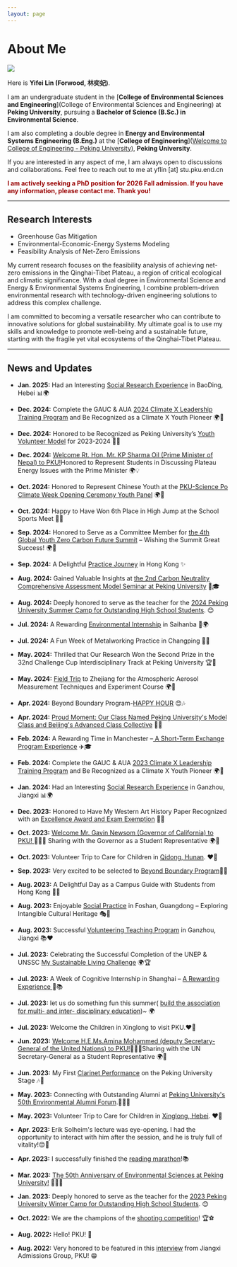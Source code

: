 ```yaml
---
layout: page
---
```


# About Me

<img src="https://linyife.github.io/linyifei.jpg" class="floatpic">

Here is **Yifei Lin (Forwood, 林奕妃)**.<br>

I am an undergraduate student in the [**College of Environmental Sciences and Engineering**](College of Environmental Sciences and Engineering) at **Peking University**, pursuing a **Bachelor of Science (B.Sc.) in Environmental Science**.<br>

 I am also completing a double degree in **Energy and Environmental Systems Engineering (B.Eng.)** at the [**College of Engineering**]([Welcome to College of Engineering - Peking University](https://en.coe.pku.edu.cn/)), **Peking University**.<br>

If you are interested in any aspect of me, I am always open to discussions and collaborations. Feel free to reach out to me at yflin [at] stu.pku.end.cn

**<font color="#990000">I am actively seeking a PhD position for 2026 Fall admission. If you have any information, please contact me. Thank you!</font>**

---

## Research Interests

- Greenhouse Gas Mitigation
- Environmental-Economic-Energy Systems Modeling
- Feasibility Analysis of Net-Zero Emissions

My current research focuses on the feasibility analysis of achieving net-zero emissions in the Qinghai-Tibet Plateau, a region of critical ecological and climatic significance.  With a dual degree in Environmental Science and Energy & Environmental Systems Engineering, I combine problem-driven environmental research with technology-driven engineering solutions to address this complex challenge.

I am committed to becoming a versatile researcher who can contribute to innovative solutions for global sustainability.  My ultimate goal is to use my skills and knowledge to promote well-being and a sustainable future, starting with the fragile yet vital ecosystems of the Qinghai-Tibet Plateau.

---

## News and Updates

- **Jan. 2025:** Had an Interesting [Social Research Experience](https://mp.weixin.qq.com/s/yd-zVDKVndfbu3-NhTd25w) in BaoDing, Hebei 📊🌍
- **Dec. 2024:** Complete the GAUC & AUA [2024 Climate X Leadership Training Program](https://climatexleadership.gauc.net/) and Be Recognized as a Climate X Youth Pioneer 🌍🌱
- **Dec. 2024:** Honored to be Recognized as Peking University’s [Youth Volunteer Model](https://mp.weixin.qq.com/s/ra3o0s9qd-mLGmQGJNhHgg) for 2023-2024 🌟🙌
- **Dec. 2024:** [Welcome Rt. Hon. Mr. KP Sharma Oil (Prime Minister of Nepal) to PKU!](https://mp.weixin.qq.com/s/WUVGb7_L2OZJl650MKDl-A)Honored to Represent Students in Discussing Plateau Energy Issues with the Prime Minister 🌍💡
- **Oct. 2024:** Honored to Represent Chinese Youth at the [PKU-Science Po Climate Week Opening Ceremony Youth Panel](https://mp.weixin.qq.com/s/8GXoycxi-9xQ5Zu3ZpFRZw) 🌍🎤
- **Oct. 2024:** Happy to Have Won 6th Place in High Jump at the School Sports Meet 🏅🙌
- **Sep. 2024:** Honored to Serve as a Committee Member for [the 4th Global Youth Zero Carbon Future Summit](https://mp.weixin.qq.com/s/7aIqSwDUxNIwywNwtG7tmw) – Wishing the Summit Great Success! 🌍💫
- **Sep. 2024:** A Delightful [Practice Journey](https://mp.weixin.qq.com/s/ybsIo6xyucLx1z2zIpwFHw) in Hong Kong ✨
- **Aug. 2024:** Gained Valuable Insights at [the 2nd Carbon Neutrality Comprehensive Assessment Model Seminar at Peking University](https://mp.weixin.qq.com/s/UdXDfivj4Osk7PHq4LT4oA) 🌱🎓
- **Aug. 2024:** Deeply honored to serve as the teacher for the [2024 Peking University Summer Camp for Outstanding High School Students](https://mp.weixin.qq.com/s/Lc0FcZI211zlOK1AfMFZYg). 😊
- **Jul. 2024:** A Rewarding [Environmental Internship](https://mp.weixin.qq.com/s/KLX774yolaFmPB0JGc_-6A) in Saihanba 🌱🌍
- **Jul. 2024:** A Fun Week of Metalworking Practice in Changping 🔧✨
- **May. 2024:** Thrilled that Our Research Won the Second Prize in the 32nd Challenge Cup Interdisciplinary Track at Peking University 🏆🎉
- **May. 2024:** [Field Trip](https://mp.weixin.qq.com/s/3nC5QFckLrWTwFHs5da2PA) to Zhejiang for the Atmospheric Aerosol Measurement Techniques and Experiment Course 🌍🔬
- **Apr. 2024:** Beyond Boundary Program-[HAPPY HOUR](https://mp.weixin.qq.com/s/OecrONQ085NNzILOXmAiWQ) 😊🎶
- **Apr. 2024:** [Proud Moment: Our Class Named Peking University's Model Class and Beijing's Advanced Class Collective](https://mp.weixin.qq.com/s/VkT3ken-6FZwmqfNRQjRLA) 🏅👏
- **Feb. 2024:** A Rewarding Time in Manchester –[ A Short-Term Exchange Program Experience](https://mp.weixin.qq.com/s/cE9_UJY4ODtZSScU6eX9eA) ✈️🎓
- **Feb. 2024:**  Complete the GAUC & AUA [2023 Climate X Leadership Training Program](https://climatexleadership.gauc.net/) and Be Recognized as a Climate X Youth Pioneer 🌍🌱
- **Jan. 2024:** Had an Interesting [Social Research Experience](https://mp.weixin.qq.com/s/rc2lGWRFUGOHkzX6xFL9Ug) in Ganzhou, Jiangxi 📊🌍
- **Dec. 2023:** Honored to Have My Western Art History Paper Recognized with an [Excellence Award and Exam Exemption](https://mp.weixin.qq.com/s/Fl-5HEFHT7K0CL5BtSP57Q) 🏅🎨
- **Oct. 2023:** [Welcome Mr. Gavin Newsom (Governor of California) to PKU! ](https://mp.weixin.qq.com/s/uyYwK2UXx_SFZ9lvRF-3Qg)🎉🎉🎉 Sharing with the Governor as a Student Representative 🌍🎤
- **Oct. 2023:** Volunteer Trip to Care for Children in [Qidong, Hunan](https://mp.weixin.qq.com/s/q7mexpQJjFsW-eabci-Fng). ❤️🤝
- **Sep. 2023:** Very excited to be selected to [Beyond Boundary Program](https://mp.weixin.qq.com/s/NVqp7BKH18wQlE00IJ_FzQ)🏫🎉
- **Aug. 2023:** A Delightful Day as a Campus Guide with Students from Hong Kong 🏫😊
- **Aug. 2023:** Enjoyable [Social Practice](https://mp.weixin.qq.com/s/eVmC5NWH_TxxvidVTcTkAw) in Foshan, Guangdong – Exploring Intangible Cultural Heritage 🎭🌸
- **Aug. 2023:** Successful [Volunteering Teaching Program](https://mp.weixin.qq.com/s/d9I9iRBrZy76Q54AVrLOdw) in Ganzhou, Jiangxi 📚❤️
- **Jul. 2023:** Celebrating the Successful Completion of the UNEP & UNSSC [My Sustainable Living Challenge](https://www.unep.org/resources/e-learning/my-sustainable-living-challenge-2024-edition) 🌍🏆
- **Jul. 2023:** A Week of Cognitive Internship in Shanghai – [A Rewarding Experience ](https://mp.weixin.qq.com/s/afE7R-RTFXFXVUjFLyIMEA)🌟📚
- **Jul. 2023:** let us do something fun this summer( [build the association for multi- and inter- disciplinary education](https://mp.weixin.qq.com/s/u7sijum_QLY7M-x9pIrFxA))~ 🌍
- **Jul. 2023:**  Welcome the Children in Xinglong to visit PKU.❤️🤝
- **Jun. 2023:** [Welcome H.E.Ms.Amina Mohammed (deputy Secretary-General of the United Nations) to PKU!](https://mp.weixin.qq.com/s/pxuJxMyMMVcSt0PsN09FJw)🎉🎉🎉Sharing with the UN Secretary-General as a Student Representative 🌍🎤
- **Jun. 2023:** My First [Clarinet Performance](https://mp.weixin.qq.com/s/K9mlK270Ob0hDQ2VlAmLaQ) on the Peking University Stage 🎶🎻
- **May. 2023:** Connecting with Outstanding Alumni at [Peking University's 50th Environmental Alumni Forum](https://mp.weixin.qq.com/s/y6WvybCNyvT4t82LFfI-oQ).🎉🎉🎉
- **May. 2023:** Volunteer Trip to Care for Children in [Xinglong, Hebei](https://mp.weixin.qq.com/s/CBE9Cxr2-Aqx6_sOP-9dLA). ❤️🤝
- **Apr. 2023:**  Erik Solheim's lecture was eye-opening. I had the opportunity to interact with him after the session, and he is truly full of vitality!😊🎤

- **Apr. 2023:** I successfully finished the [reading marathon](https://mp.weixin.qq.com/mp/appmsgalbum?__biz=MjM5MDI1NDc2Mw==&action=getalbum&album_id=1867159750979747844&subscene=7&scenenote=https%3A%2F%2Fmp.weixin.qq.com%2Fs%3Fsearch_click_id%3D8914224492445467347-1739098406516-6465193828%26__biz%3DMjM5MDI1NDc2Mw%3D%3D%26mid%3D2654392262%26idx%3D8%26sn%3D180d13361795f99fbd7a815429f4bbe9%26chksm%3Dbc5eada69591274fc971fca1e33d9303baf6f15d49125e1fe39aa31738d79385c593a01688e5%26scene%3D7%26key%3Ddaf9bdc5abc4e8d0fadadd64fbaf22d91aa395b4157b308afa0a13d9827e7330c5d8e27d12939caa00130d94c5697c2e5dc4cf9de6544e7b81f4e4c5652a0775357f8c5f1575a400b5a33af845f784368ba666531a79e9eaee9dfc808a3f1b9c9680f2ed52f952c3a814180a44aadd974417c56ab4b7dcdeb703c8b6228d167e%26ascene%3D0%26uin%3DMTM1Njg1OTk0OA%253D%253D%26devicetype%3DWindows%2B11%2Bx64%26version%3D63090c25%26lang%3Dzh_CN%26exportkey%3Dn_ChQIAhIQT%252BuR6C855QjuSLTTjfmlpBLmAQIE97dBBAEAAAAAACjSGe9m064AAAAOpnltbLcz9gKNyK89dVj0CcssHAEMBBNrkY4lx%252BrS1GNo5tdulR3d7OA%252BB1TGQEsIxsi8yg1bvXKkd%252Fx6NvvmZb8ICLJJDxFMoML9gh0Ztj9zNCeLXcJg4dZRTVWv1vXt4aXBUzWN67Y3Yx6uV1md6kgT8BFgeT45kK3jntkif1C0Ok9YRdQVBl%252BfQJMwK1lCQ7854mfunSMM0rkJr%252FwDZ9zSnB0Yxk949UXshYYN%252BgbU%252BDBsrcn9UBJQaXHAbpnJt%252BqbbTRJIp2DMu1sNDbP%26acctmode%3D0%26pass_ticket%3DB7IJw4fTW8wHJLZvnSE2KWJ0eHqVs8ENEPB4prQQ71w4pSqceqPpy2GrdjDsNvz%252F%26wx_header%3D1%26fasttmpl_type%3D0%26fasttmpl_fullversion%3D7593865-zh_CN-zip%26fasttmpl_flag%3D1&nolastread=1#wechat_redirect)!📚
- **Mar. 2023:** [The 50th Anniversary of Environmental Sciences at Peking University!](https://mp.weixin.qq.com/s/nnkbCxal7nDsnZ1vHi40ZA) 🎉🎉🎉
- **Jan. 2023:** Deeply honored to serve as the teacher for the [2023 Peking University Winter Camp for Outstanding High School Students](https://mp.weixin.qq.com/s/_uDJXCFOPCWmnYY9X0xjtQ). 😊
- **Oct. 2022:** We are the champions of the [shooting competition](https://mp.weixin.qq.com/s/sjNAFOGqCIvI1UPt6stLcQ)! 🏆⚽
- **Aug. 2022:** Hello! PKU! 🏫
- **Aug. 2022:** Very honored to be featured in this [interview](https://mp.weixin.qq.com/s/_g6VFwISxkfu7KxHq5DDWg) from Jiangxi Admissions Group, PKU! 😁

<br>
